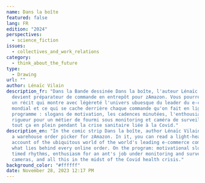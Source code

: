 ```yaml
---
name: Dans la boîte
featured: false
lang: FR
edition: "2024"
perspectives:
  - science_fiction
issues:
  - collectives_and_work_relations
category:
  - think_about_the_future
type:
  - Drawing
url: ""
author: Lénaïc Vilain
description_fr: "Dans la Bande dessinée Dans la boîte, l'auteur Lénaïc Vilain
  devient préparateur de commande en entrepôt pour zAmazon. Vous pourrez y lire
  un récit qui montre avec légèreté l'univers ubuesque du leader du e-commerce
  mondial et ce qui se cache derrière chaque commande qu'on fait en ligne. Au
  programme : slogans de motivation, les cadences minutées, l'enthousiasme de
  rigueur pour un métier de fourmi sous monitoring et caméra de surveillance, et
  tout ça en plein pendant la crise sanitaire liée à la Covid."
description_en: "In the comic strip Dans la boîte, author Lénaïc Vilain becomes
  a warehouse order picker for zAmazon. In it, you can read a light-hearted
  account of the ubiquitous world of the world's leading e-commerce company, and
  what lies behind every online order. On the program: motivational slogans,
  timed rhythms, enthusiasm for an ant's job under monitoring and surveillance
  cameras, and all this in the midst of the Covid health crisis."
background_color: "#ffffff"
date: November 28, 2023 12:17 PM
---
```

